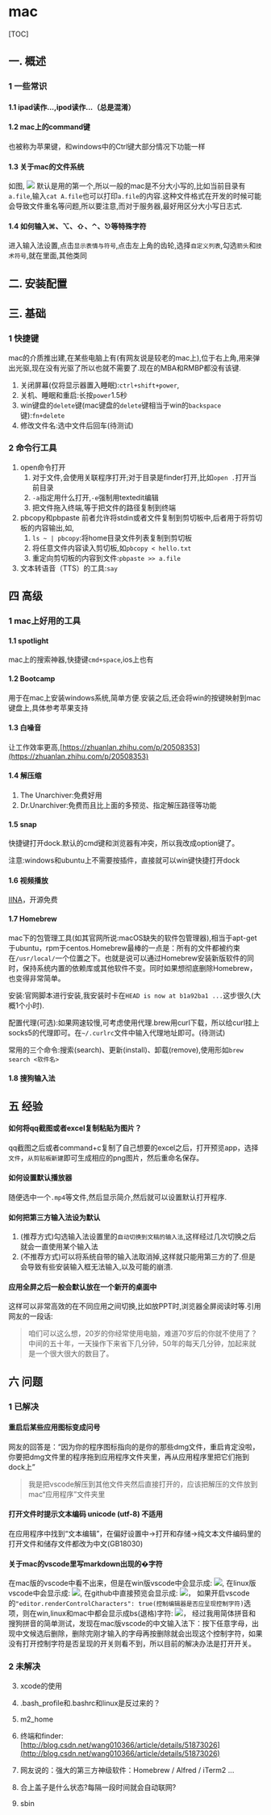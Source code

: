 # mac
[TOC]
## 一. 概述
### 1 一些常识
#### 1.1 ipad读作...,ipod读作...（总是混淆）
#### 1.2 mac上的command键
也被称为苹果键，和windows中的Ctrl键大部分情况下功能一样
#### 1.3 关于mac的文件系统
如图,
![](../picture/mac/0-4-fileSys.png)
默认是用的第一个,所以一般的mac是不分大小写的,比如当前目录有`a.file`,输入`cat A.file`也可以打印`a.file`的内容.这种文件格式在开发的时候可能会导致文件重名等问题,所以要注意,而对于服务器,最好用区分大小写日志式.
#### 1.4 如何输入⌘、⌥、⇧、⌃、⎋等特殊字符
进入输入法设置,点击`显示表情与符号`,点击左上角的齿轮,选择`自定义列表`,勾选`箭头`和`技术符号`,就在里面,其他类同
## 二. 安装配置
## 三. 基础
### 1 快捷键
mac的介质推出建,在某些电脑上有(有网友说是较老的mac上),位于右上角,用来弹出光驱,现在没有光驱了所以也就不需要了.现在的MBA和RMBP都没有该键.
1. 关闭屏幕(仅将显示器置入睡眠):`ctrl+shift+power`,
2. 关机、睡眠和重启:长按`power`1.5秒
3. win键盘的`delete`键(mac键盘的`delete`键相当于win的`backspace`键):`fn+delete`
4. 修改文件名:选中文件后回车(待测试)
### 2 命令行工具
1. open命令打开
    1. 对于文件,会使用关联程序打开;对于目录是finder打开,比如`open .`打开当前目录
    2. `-a`指定用什么打开,`-e`强制用textedit编辑
    3. 把文件拖入终端,等于把文件的路径复制到终端
2. pbcopy和pbpaste
    前者允许将stdin或者文件复制到剪切板中,后者用于将剪切板的内容输出,如,
    1. `ls ~ | pbcopy`:将home目录文件列表复制到剪切板
    2. 将任意文件内容读入剪切板,如`pbcopy < hello.txt`
    3. 重定向剪切板的内容到文件:`pbpaste >> a.file`
3. 文本转语音（TTS）的工具:`say`

## 四 高级
### 1 mac上好用的工具
#### 1.1 spotlight
mac上的搜索神器,快捷键`cmd+space`,ios上也有

#### 1.2 Bootcamp
用于在mac上安装windows系统,简单方便.安装之后,还会将win的按键映射到mac键盘上,具体参考苹果支持

#### 1.3 白噪音
让工作效率更高,[https://zhuanlan.zhihu.com/p/20508353](https://zhuanlan.zhihu.com/p/20508353)

#### 1.4 解压缩
1. The Unarchiver:免费好用
2. Dr.Unarchiver:免费而且比上面的多预览、指定解压路径等功能
#### 1.5 snap
快捷键打开dock.默认的cmd键和浏览器有冲突，所以我改成option键了。

注意:windows和ubuntu上不需要按插件，直接就可以win键快捷打开dock

#### 1.6 视频播放
[IINA](https://lhc70000.github.io/iina/zh-cn/)，开源免费

#### 1.7 Homebrew
mac下的包管理工具(如其官网所说:macOS缺失的软件包管理器),相当于apt-get于ubuntu，rpm于centos.Homebrew最棒的一点是：所有的文件都被约束在`/usr/local/`一个位置之下。也就是说可以通过Homebrew安装新版软件的同时，保持系统内置的依赖库或其他软件不变。同时如果想彻底删除Homebrew，也变得非常简单。

安装:官网脚本进行安装,我安装时卡在`HEAD is now at b1a92ba1 ...`这步很久(大概1个小时).

配置代理(可选):如果网速较慢,可考虑使用代理.brew用curl下载，所以给curl挂上socks5的代理即可。在`~/.curlrc`文件中输入代理地址即可。(待测试)

常用的三个命令:搜索(search)、更新(install)、卸载(remove),使用形如`brew search <软件名>`


#### 1.8 搜狗输入法

## 五 经验
#### 如何将qq截图或者excel复制粘贴为图片？  
qq截图之后或者command+c复制了自己想要的excel之后，打开预览app，选择`文件`，`从剪贴板新建`即可生成相应的png图片，然后重命名保存。

#### 如何设置默认播放器
随便选中一个`.mp4`等文件,然后显示简介,然后就可以设置默认打开程序.

#### 如何把第三方输入法设为默认
1. (推荐方式)勾选输入法设置里的`自动切换到文稿的输入法`,这样经过几次切换之后就会一直使用某个输入法
2. (不推荐方式)可以将系统自带的输入法取消掉,这样就只能用第三方的了.但是会导致有些安装输入框无法输入,以及可能的崩溃.
#### 应用全屏之后一般会默认放在一个新开的桌面中
这样可以非常高效的在不同应用之间切换,比如放PPT时,浏览器全屏阅读时等.引用网友的一段话:

>咱们可以这么想，20岁的你经常使用电脑，难道70岁后的你就不使用了？中间的五十年，一天操作下来省下几分钟，50年的每天几分钟，加起来就是一个很大很大的数目了。

## 六 问题
### 1 已解决
#### 重启后某些应用图标变成问号  
网友的回答是：“因为你的程序图标指向的是你的那些dmg文件，重启肯定没啦，你要把dmg文件里的程序拖到应用程序文件夹里，再从应用程序里把它们拖到dock上”
>我是把vscode解压到其他文件夹然后直接打开的，应该把解压的文件放到mac“应用程序”文件夹里
#### 打开文件时提示文本编码 unicode (utf-8) 不适用
在应用程序中找到“文本编辑”，在偏好设置中->打开和存储->纯文本文件编码里的打开文件和储存文件都改为中文(GB18030)
#### 关于mac的vscode里写markdown出现的�字符
在mac版的vscode中看不出来，但是在win版vscode中会显示成:
![](../picture/mac/0-0-falseInWin.png),
在linux版vscode中会显示成:
![](../picture/mac/0-1-falseInLinux.png),
在github中直接预览会显示成:
![](../picture/mac/0-2-InGithub.png)，
如果开启vscode的`"editor.renderControlCharacters": true(控制编辑器是否应呈现控制字符)`选项，则在win,linux和mac中都会显示成bs(退格)字符:
![](../picture/mac/0-3-trueInWin.png)，
经过我用简体拼音和搜狗拼音的简单测试，发现在mac版vscode的中文输入法下：按下任意字母，出现中文候选后删除，删除完刚才输入的字母再按删除就会出现这个控制字符，如果没有打开控制字符是否呈现的开关则看不到，所以目前的解决办法是打开开关。
### 2 未解决
3. xcode的使用
4. .bash_profile和.bashrc和linux是反过来的？
5. m2_home
6. 终端和finder:[http://blog.csdn.net/wang010366/article/details/51873026](http://blog.csdn.net/wang010366/article/details/51873026)
7. 网友说的：强大的第三方神级软件：Homebrew / Alfred / iTerm2 ...

8. 合上盖子是什么状态?每隔一段时间就会自动联网?
9. sbin